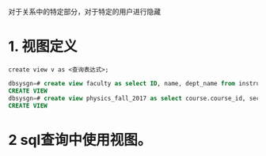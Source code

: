 对于关系中的特定部分，对于特定的用户进行隐藏
# 1. 视图定义
`
create view v as <查询表达式>;
`
```sql
dbsysgn=# create view faculty as select ID, name, dept_name from instructor;
CREATE VIEW
dbsysgn=# create view physics_fall_2017 as select course.course_id, sec_id, building, room_number from course, section where course.course_id = section.course_id and course.dept_name = 'Physics' and section.semester = 'Fall' and section.year = 2017;
CREATE VIEW
```

# 2 sql查询中使用视图。